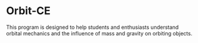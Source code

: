 # Orbit-CE
This program is designed to help students and enthusiasts understand orbital mechanics and the influence of mass and gravity on orbiting objects.
